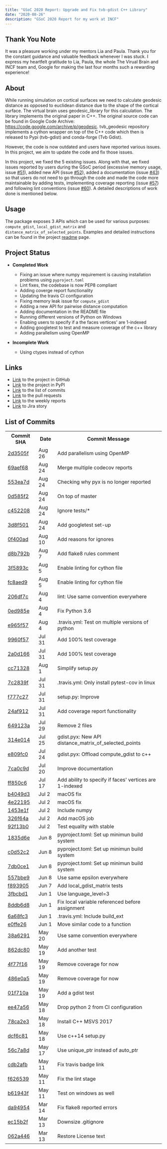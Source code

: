 ```yaml
---
title: "GSoC 2020 Report: Upgrade and Fix tvb-gdist C++ Library"
date: "2020-08-26"
description: "GSoC 2020 Report for my work at INCF"
---
```


## Thank You Note

It was a pleasure working under my mentors Lia and Paula. Thank you for the constant guidance and valuable feedback whenever I was stuck. I express my heartfelt gratitude to Lia, Paula, the whole The Virual Brain and INCF team and, Google for making the last four months such a rewarding experience!

## About

While running simulation on cortical surfaces we need to calculate geodesic distance as opposed to euclidean distance due to the shape of the cortical surface. The virtual brain uses geodesic\_library for this calculation. The library implements the original paper in C++. The original source code can be found in Google Code Archive: <https://code.google.com/archive/p/geodesic>. tvb\_geodesic repository implements a cython wrapper on top of the C++ code which then is released to Pypi (tvb-gdist) and conda-forge (Tvb Gdist).

However, the code is now outdated and users have reported various issues. In this project, we aim to update the code and fix those issues.

In this project, we fixed the 5 existing issues. Along with that, we fixed issues reported by users during the GSoC period (excessive memory usage, issue [#51](https://github.com/the-virtual-brain/tvb-gdist/issues/51)), added new API (issue [#52](https://github.com/the-virtual-brain/tvb-gdist/issues/52)), added a documentation (issue [#43](https://github.com/the-virtual-brain/tvb-gdist/issues/43)) so that users do not need to go through the code and made the code more maintainable by adding tests, implementing coverage reporting (issue [#57](https://github.com/the-virtual-brain/tvb-gdist/issues/57)) and following lint conventions (issue [#60](https://github.com/the-virtual-brain/tvb-gdist/issues/60)). A detailed descriptions of work done is mentioned below.

## Usage

The package exposes 3 APIs which can be used for various purposes: `compute_gdist`, `local_gdist_matrix` and `distance_matrix_of_selected_points`. Examples and detailed instructions can be found in the project [readme](https://github.com/the-virtual-brain/tvb-gdist) page.

## Project Status

- **Completed Work**
  - Fixing an issue where numpy requirement is causing installation problems using `pyproject.toml`
  - Lint fixes, the codebase is now PEP8 compliant
  - Adding coverge report functionality
  - Updating the travis CI configuration
  - Fixing memory leak issue for `compute_gdist`
  - Adding a new API for pairwise distance computation
  - Adding documentation in the README file
  - Running different versions of Python on Windows
  - Enabing users to specify if a the faces vertices' are 1-indexed
  - Adding googletest to test and measure coverage of the c++ library
  - Adding parallelism using OpenMP

- **Incomplete Work**
  - Using ctypes instead of cython

## Links

- [Link](https://github.com/the-virtual-brain/tvb-gdist) to the project in GitHub
- [Link](https://pypi.org/project/tvb-gdist) to the project in PyPI
- [Link](https://github.com/the-virtual-brain/tvb-gdist/commits?author=ayan-b) to the list of commits
- [Link](https://github.com/the-virtual-brain/tvb-gdist/pulls?q=is%3Apr+author%3Aayan-b+) to the pull requests
- [Link](https://ayan-b.github.io/blog/gsoc-2020-weekly-reports/) to the weekly reports
- [Link](https://req.thevirtualbrain.org/projects/TVB/issues/TVB-2719) to Jira story

## List of Commits

<table>
<tr><th>Commit SHA</th><th>Date</th><th>Commit Message</th></tr>
<tr><td><a href="https://github.com/the-virtual-brain/tvb-gdist/commit/2d3505febd70bd8d4eb19a393540b3d621fb587f"> 2d3505f </a></td><td>Aug 26</td><td>Add parallelism using OpenMP</td></tr>
<tr><td><a href="https://github.com/the-virtual-brain/tvb-gdist/commit/69aef68cd16572308bdea0743c7e4bd439343234"> 69aef68 </a></td><td>Aug 24</td><td>Merge multiple codecov reports</td></tr>
<tr><td><a href="https://github.com/the-virtual-brain/tvb-gdist/commit/553ea7d188c1c392a7ffd6cc869b6c7ed802971b"> 553ea7d </a></td><td>Aug 24</td><td>Checking why pyx is no longer reported</td></tr>
<tr><td><a href="https://github.com/the-virtual-brain/tvb-gdist/commit/0d585f22631e80fc11ce6427ba094422d979cb1a"> 0d585f2 </a></td><td>Aug 24</td><td>On top of master</td></tr>
<tr><td><a href="https://github.com/the-virtual-brain/tvb-gdist/commit/c45220887c91812191eefbd1e35f4b666f66005b"> c452208 </a></td><td>Aug 24</td><td>Ignore tests/*</td></tr>
<tr><td><a href="https://github.com/the-virtual-brain/tvb-gdist/commit/3d8f501ba695644717c667e2b7437fb4372d4c81"> 3d8f501 </a></td><td>Aug 24</td><td>Add googletest set-up</td></tr>
<tr><td><a href="https://github.com/the-virtual-brain/tvb-gdist/commit/0f400adfb1abb17b05c21ab848254d6bccbcec6f"> 0f400ad </a></td><td>Aug 10</td><td>Add reasons for ignores</td></tr>
<tr><td><a href="https://github.com/the-virtual-brain/tvb-gdist/commit/d8b792b51297ec05b3b04e804abcce90dba558e3"> d8b792b </a></td><td>Aug 7 </td><td>Add flake8 rules comment</td></tr>
<tr><td><a href="https://github.com/the-virtual-brain/tvb-gdist/commit/3f5893cfa7b1f3b0bd9c6bfdc35dc5cc61a6cdb7"> 3f5893c </a></td><td>Aug 5 </td><td>Enable linting for cython file</td></tr>
<tr><td><a href="https://github.com/the-virtual-brain/tvb-gdist/commit/fc8aed9b1a263d3633977307eff9f50eaa9a6095"> fc8aed9 </a></td><td>Aug 5 </td><td>Enable linting for cython file</td></tr>
<tr><td><a href="https://github.com/the-virtual-brain/tvb-gdist/commit/206df7cf6b1ffa2fececf6babd2434ec9ce7e4da"> 206df7c </a></td><td>Aug 4 </td><td>lint: Use same convention everywhere</td></tr>
<tr><td><a href="https://github.com/the-virtual-brain/tvb-gdist/commit/0ed985e537363b97441ca5a99df4125841b0cbb5"> 0ed985e </a></td><td>Aug 4 </td><td>Fix Python 3.6</td></tr>
<tr><td><a href="https://github.com/the-virtual-brain/tvb-gdist/commit/e965f578c3a02e5293dfb330ee871739e9b00e93"> e965f57 </a></td><td>Aug 4 </td><td>.travis.yml: Test on multiple versions of python</td></tr>
<tr><td><a href="https://github.com/the-virtual-brain/tvb-gdist/commit/9960f57df0f0f8a191c84eda09f235530367f567"> 9960f57 </a></td><td>Jul 31</td><td>Add 100% test coverage</td></tr>
<tr><td><a href="https://github.com/the-virtual-brain/tvb-gdist/commit/2a0d166bf28eb0b5c98933a6f802a37ac2d4c64c"> 2a0d166 </a></td><td>Jul 31</td><td>Add 100% test coverage</td></tr>
<tr><td><a href="https://github.com/the-virtual-brain/tvb-gdist/commit/cc71328966ed8beace269c8b45074653625ffc04"> cc71328 </a></td><td>Aug 1 </td><td>Simplify setup.py</td></tr>
<tr><td><a href="https://github.com/the-virtual-brain/tvb-gdist/commit/7c2839f5b8ca0cb7b445eec9acbe7469edfe4b11"> 7c2839f </a></td><td>Jul 31</td><td>.travis.yml: Only install pytest-cov in linux</td></tr>
<tr><td><a href="https://github.com/the-virtual-brain/tvb-gdist/commit/f777c278acf6b351db485ddfa64971dc33f86e80"> f777c27 </a></td><td>Jul 31</td><td>setup.py: Improve</td></tr>
<tr><td><a href="https://github.com/the-virtual-brain/tvb-gdist/commit/24af9120db15c86fa0a0b219bf79b467c53dfc91"> 24af912 </a></td><td>Jul 31</td><td>Add coverage report functionality</td></tr>
<tr><td><a href="https://github.com/the-virtual-brain/tvb-gdist/commit/649123a9ed1b5f1144710eea7b3aa8f4b2b5c51c"> 649123a </a></td><td>Jul 29</td><td>Remove 2 files</td></tr>
<tr><td><a href="https://github.com/the-virtual-brain/tvb-gdist/commit/314e014897ea0ce0b1fd86fcf197d456f4ddf61a"> 314e014 </a></td><td>Jul 25</td><td>gdist.pyx: New API distance_matrix_of_selected_points</td></tr>
<tr><td><a href="https://github.com/the-virtual-brain/tvb-gdist/commit/e809fc0187f7b10806efa8a0ab8cbac18a068ede"> e809fc0 </a></td><td>Jul 24</td><td>gdist.pyx: Offload compute_gdist to c++</td></tr>
<tr><td><a href="https://github.com/the-virtual-brain/tvb-gdist/commit/7ca0c9dd3edaa9907260faab041c8e9b1350784a"> 7ca0c9d </a></td><td>Jul 20</td><td>Improve documentation</td></tr>
<tr><td><a href="https://github.com/the-virtual-brain/tvb-gdist/commit/ff850c609134169a485386473ba7fc44234a836c"> ff850c6 </a></td><td>Jul 17</td><td>Add ability to specify if faces' vertices are 1-indexed</td></tr>
<tr><td><a href="https://github.com/the-virtual-brain/tvb-gdist/commit/b4049d3e6cab32ca077cae25149ae96903caee26"> b4049d3 </a></td><td>Jul 2 </td><td>macOS fix</td></tr>
<tr><td><a href="https://github.com/the-virtual-brain/tvb-gdist/commit/4e22195204a34bd428a1ad45e2c279839bd77da1"> 4e22195 </a></td><td>Jul 2 </td><td>macOS fix</td></tr>
<tr><td><a href="https://github.com/the-virtual-brain/tvb-gdist/commit/1453e1f26ab0da6da64c14850cfeff3931b5e62e"> 1453e1f </a></td><td>Jul 2 </td><td>Include numpy</td></tr>
<tr><td><a href="https://github.com/the-virtual-brain/tvb-gdist/commit/326f64a38a9c16895241e061b75bd079578415ea"> 326f64a </a></td><td>Jul 2 </td><td>Add macOS job</td></tr>
<tr><td><a href="https://github.com/the-virtual-brain/tvb-gdist/commit/92f13b0c37dcda260dd88119ec68d4e9373194f6"> 92f13b0 </a></td><td>Jul 2 </td><td>Test equality with stable</td></tr>
<tr><td><a href="https://github.com/the-virtual-brain/tvb-gdist/commit/1835d6e1b990d957fb551e047d765247e5e451b1"> 1835d6e </a></td><td>Jun 8 </td><td>pyproject.toml: Set up minimun build system</td></tr>
<tr><td><a href="https://github.com/the-virtual-brain/tvb-gdist/commit/c0d52c2fbd2b8beeb42eb1aaecb904a800f0bd26"> c0d52c2 </a></td><td>Jun 8 </td><td>pyproject.toml: Set up minimun build system</td></tr>
<tr><td><a href="https://github.com/the-virtual-brain/tvb-gdist/commit/7db0ce1ffd1d407fe144d3ed488193dd75976a45"> 7db0ce1 </a></td><td>Jun 8 </td><td>pyproject.toml: Set up minimun build system</td></tr>
<tr><td><a href="https://github.com/the-virtual-brain/tvb-gdist/commit/557bbe97e8a0c7f626d11b1d1a6851ecf943ff34"> 557bbe9 </a></td><td>Jun 8 </td><td>Use same epsilon everywhere</td></tr>
<tr><td><a href="https://github.com/the-virtual-brain/tvb-gdist/commit/f893905795eca20b0dbd7043106314c2a15fa931"> f893905 </a></td><td>Jun 7 </td><td>Add local_gdist_matrix tests</td></tr>
<tr><td><a href="https://github.com/the-virtual-brain/tvb-gdist/commit/3fbcbd13cda32cb4542f78e5e6f0064532affed6"> 3fbcbd1 </a></td><td>Jun 1 </td><td>Use language_level=3</td></tr>
<tr><td><a href="https://github.com/the-virtual-brain/tvb-gdist/commit/8ddb6d86f98dc59aba46369087f917934a3f2dff"> 8ddb6d8 </a></td><td>Jun 1 </td><td>Fix local variable referenced before assignment</td></tr>
<tr><td><a href="https://github.com/the-virtual-brain/tvb-gdist/commit/6a68fc3caea6d70738e2df789433df86f686efe0"> 6a68fc3 </a></td><td>Jun 1 </td><td>.travis.yml: Include build_ext</td></tr>
<tr><td><a href="https://github.com/the-virtual-brain/tvb-gdist/commit/e0ffe2604a1c3f97b3771a2fe2a7d431dd025959"> e0ffe26 </a></td><td>Jun 1 </td><td>Move similar code to a function</td></tr>
<tr><td><a href="https://github.com/the-virtual-brain/tvb-gdist/commit/38a6291dff57f0a1c3b99d9b659338f8fe77809f"> 38a6291 </a></td><td>May 20</td><td>Use same convention everywhere</td></tr>
<tr><td><a href="https://github.com/the-virtual-brain/tvb-gdist/commit/862dc80b70f9003f96e2b12bfa1eea4e80069a10"> 862dc80 </a></td><td>May 19</td><td>Add another test</td></tr>
<tr><td><a href="https://github.com/the-virtual-brain/tvb-gdist/commit/4f77f1699017c7accd9df652833eb3a279f973f5"> 4f77f16 </a></td><td>May 19</td><td>Remove coverage for now</td></tr>
<tr><td><a href="https://github.com/the-virtual-brain/tvb-gdist/commit/486e0a56c1f0ce7f529f779e126cd1571a4ba8db"> 486e0a5 </a></td><td>May 19</td><td>Remove coverage for now</td></tr>
<tr><td><a href="https://github.com/the-virtual-brain/tvb-gdist/commit/01f710a28563973b433d7da2da812cf20dd89d05"> 01f710a </a></td><td>May 19</td><td>Add a gdist test</td></tr>
<tr><td><a href="https://github.com/the-virtual-brain/tvb-gdist/commit/ee47a567884adca24990d3a9437b7c535062acc5"> ee47a56 </a></td><td>May 18</td><td>Drop python 2 from CI configuration</td></tr>
<tr><td><a href="https://github.com/the-virtual-brain/tvb-gdist/commit/78ca2e308dfbbb528e121f89aed530baabcaf35e"> 78ca2e3 </a></td><td>May 18</td><td>Install C++ MSVS 2017</td></tr>
<tr><td><a href="https://github.com/the-virtual-brain/tvb-gdist/commit/dcf6c81fe2aafec7154d036a0c77cc55bc2572f8"> dcf6c81 </a></td><td>May 18</td><td>Use c++14 setup.py</td></tr>
<tr><td><a href="https://github.com/the-virtual-brain/tvb-gdist/commit/56c7a8d71f8f65a40a72ec9f8feddeaa3732f156"> 56c7a8d </a></td><td>May 17</td><td>Use unique_ptr instead of auto_ptr</td></tr>
<tr><td><a href="https://github.com/the-virtual-brain/tvb-gdist/commit/cdb2afb7f85c940cd43f3ab76228b983cca9168c"> cdb2afb </a></td><td>May 11</td><td>Fix travis badge link</td></tr>
<tr><td><a href="https://github.com/the-virtual-brain/tvb-gdist/commit/f626539707d2c459fba0fb508eb98dff39bba94f"> f626539 </a></td><td>May 11</td><td>Fix the lint stage</td></tr>
<tr><td><a href="https://github.com/the-virtual-brain/tvb-gdist/commit/b61943ffefb6b9c17ed542e4166de136b9dfe115"> b61943f </a></td><td>May 11</td><td>Test on windows as well</td></tr>
<tr><td><a href="https://github.com/the-virtual-brain/tvb-gdist/commit/da94954d36de803bd3f54b4b5bc221effd774a7f"> da94954 </a></td><td>Mar 14</td><td>Fix flake8 reported errors</td></tr>
<tr><td><a href="https://github.com/the-virtual-brain/tvb-gdist/commit/ec15b2ff5f76c4358955cf10786484b1d7871797"> ec15b2f </a></td><td>Mar 13</td><td>Downsize .gitignore</td></tr>
<tr><td><a href="https://github.com/the-virtual-brain/tvb-gdist/commit/062a4466f32ec5c11477a64f91efe0a3f12727be"> 062a446 </a></td><td>Mar 13</td><td>Restore License text</td></tr>
</table>
